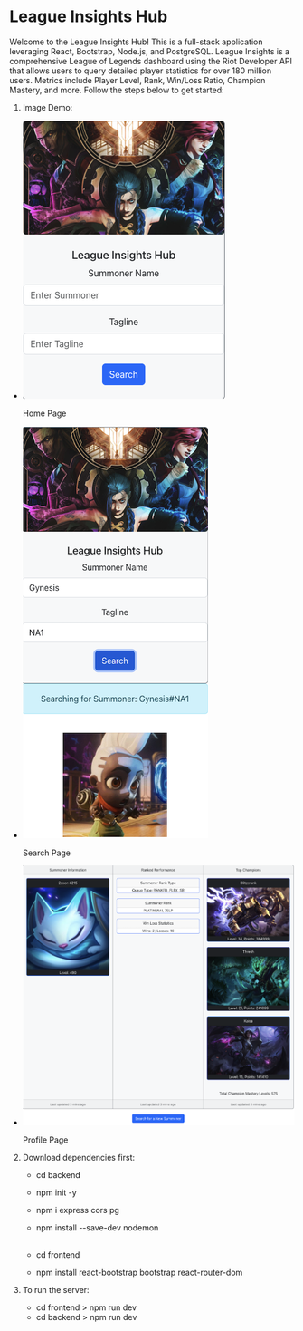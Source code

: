 # League Insights Hub

Welcome to the League Insights Hub! This is a full-stack application leveraging React, Bootstrap, Node.js, and PostgreSQL. League Insights is a comprehensive League of Legends dashboard using the Riot Developer API that allows users
to query detailed player statistics for over 180 million users. Metrics include Player Level, Rank, Win/Loss Ratio, Champion Mastery, and more. Follow the steps below to get started:

1. Image Demo:
<ul>
  <li>
    <img src="images/home.png" alt="Home Page" />
    <p>Home Page</p>
  </li>
  <li>
    <img src="images/search.png" alt="Search Page" />
    <p>Search Page</p>
  </li>
  <li>
    <img src="images/profile.png" alt="Profile Page" />
    <p>Profile Page</p>
  </li>
</ul>

2. Download dependencies first:<br>

   - cd backend<br>
   - npm init -y<br>
   - npm i express cors pg<br>
   - npm install --save-dev nodemon<br><br>

   - cd frontend<br>
   - npm install react-bootstrap bootstrap react-router-dom<br>

3. To run the server:<br>
   - cd frontend > npm run dev
   - cd backend > npm run dev
